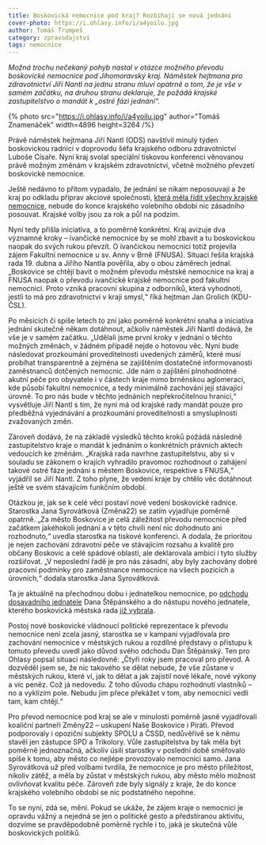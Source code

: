 ```yaml
---
title: Boskovická nemocnice pod kraj? Rozbíhají se nová jednání
cover-photo: https://i.ohlasy.info/i/a4yoilu.jpg
author: Tomáš Trumpeš
category: zpravodajství
tags: nemocnice
---
```


*Možná trochu nečekaný pohyb nastal v otázce možného převodu boskovické nemocnice pod Jihomoravský kraj. Náměstek hejtmana pro zdravotnictví Jiří Nantl na jednu stranu mluví opatrně o tom, že je vše v samém začátku, na druhou stranu deklaruje, že požádá krajské zastupitelstvo o mandát k „ostré fázi jednání“.*

{% photo src="https://i.ohlasy.info/i/a4yoilu.jpg" author="Tomáš Znamenáček" width=4896 height=3264 /%}

Právě náměstek hejtmana Jiří Nantl (ODS) navštívil minulý týden boskovickou radnici v doprovodu šéfa krajského odboru zdravotnictví Luboše Císaře. Nyní kraj svolal speciální tiskovou konferenci věnovanou právě možným změnám v krajském zdravotnictví, včetně možného převzetí boskovické nemocnice.

Ještě nedávno to přitom vypadalo, že jednání se nikam neposouvají a že kraj po odkladu příprav akciové společnosti, [která měla řídit všechny krajské nemocnice](https://ohlasy.info/clanky/2022/10/prevod-nemocnice.html), nebude do konce krajského volebního období nic zásadního posouvat. Krajské volby jsou za rok a půl na podzim.

Nyní tedy přišla iniciativa, a to poměrně konkrétní. Kraj avizuje dva významné kroky – ivančické nemocnice by se mohl zbavit a tu boskovickou naopak do svých rukou převzít. O ivančickou nemocnici totiž projevila zájem Fakultní nemocnice u sv. Anny v Brně (FNUSA). Situaci řešila krajská rada 19. dubna a Jiřího Nantla pověřila, aby o obou záměrech jednal. „Boskovice se chtějí bavit o možném převodu městské nemocnice na kraj a FNUSA naopak o převodu ivančické krajské nemocnice pod fakultní nemocnici. Proto vzniká pracovní skupina z odborníků, která vyhodnotí, jestli to má pro zdravotnictví v kraji smysl,“ říká hejtman Jan Grolich (KDU-ČSL).

Po měsících či spíše letech to zní jako poměrně konkrétní snaha a iniciativa jednání skutečně někam dotáhnout, ačkoliv náměstek Jiří Nantl dodává, že vše je v samém začátku. „Udělali jsme první kroky v jednání o těchto možných změnách, v žádném případě nejde o hotovou věc. Nyní bude následovat prozkoumání proveditelnosti uvedených záměrů, které musí probíhat transparentně a zejména se zajištěním dostatečné informovanosti zaměstnanců dotčených nemocnic. Jde nám o zajištění plnohodnotné akutní péče pro obyvatele i v částech kraje mimo brněnskou aglomeraci, kde působí fakultní nemocnice, a tedy minimálně zachování její stávající úrovně. To pro nás bude v těchto jednáních nepřekročitelnou hranicí,“ vysvětluje Jiří Nantl s tím, že nyní má od krajské rady mandát pouze pro předběžná vyjednávání a prozkoumání proveditelnosti a smysluplnosti zvažovaných změn. 

Zároveň dodává, že na základě výsledků těchto kroků požádá následně zastupitelstvo kraje o mandát k jednáním o konkrétních právních aktech vedoucích ke změnám. „Krajská rada navrhne zastupitelstvu, aby si v souladu se zákonem o krajích vyhradilo pravomoc rozhodnout o zahájení takové ostré fáze jednání s městem Boskovice, respektive s FNUSA,“ vyjádřil se Jiří Nantl. Z toho plyne, že vedení kraje by chtělo věc dotáhnout ještě ve svém stávajícím funkčním období.

Otázkou je, jak se k celé věci postaví nové vedení boskovické radnice. Starostka Jana Syrovátková (Změna22) se zatím vyjadřuje poměrně opatrně. „Za město Boskovice je celá záležitost převodu nemocnice před začátkem jakéhokoli jednání a v této chvíli není nic dohodnuto ani rozhodnuto,“ uvedla starostka na tiskové konferenci. A dodala, že prioritou je nejen zachování zdravotní péče ve stávajícím rozsahu a kvalitě pro občany Boskovic a celé spádové oblasti, ale deklarovala ambici i tyto služby rozšiřovat. „V neposlední řadě je pro nás zásadní, aby byly zachovány dobré pracovní podmínky pro zaměstnance nemocnice na všech pozicích a úrovních,“ dodala starostka Jana Syrovátková.

Ta je aktuálně na přechodnou dobu i jednatelkou nemocnice, po [odchodu dosavadního jednatele](https://ohlasy.info/clanky/2023/02/stepansky-rezignoval.html) Dana Štěpánského a do nástupu nového jednatele, kterého boskovická městská rada [již vybrala](https://ohlasy.info/clanky/2023/04/kavka-nemocnice.html).

Postoj nové boskovické vládnoucí politické reprezentace k převodu nemocnice není zcela jasný, starostka se v kampani vyjadřovala pro zachování nemocnice v městských rukou a rozdílné představy o přístupu k tomuto převedu uvedl jako důvod svého odchodu Dan Štěpánský. Ten pro Ohlasy popsal situaci následovně: „Čtyři roky jsem pracoval pro převod. A dozvěděl jsem se, že nic takového se dělat nebude, že vše zůstane v městských rukou, které ví, jak to dělat a jak zajistil nové lékaře, nové výkony a víc peněz. Což já nedovedu. Z toho důvodu chápu rozhodnutí vlastníků – no a vyklízím pole. Nebudu jim přece překážet v tom, aby nemocnici vedli tam, kam chtějí.“

Pro převod nemocnice pod kraj se ale v minulosti poměrně jasně vyjadřovali koaliční partneři Změny22 – uskupení Naše Boskovice i Piráti. Převod podporovaly i opoziční subjekty SPOLU a ČSSD, nedůvěřivě se k němu stavěl jen zástupce SPD a Trikolory. Vůle zastupitelstva by tak měla být poměrně jednoznačná, ačkoliv úsilí starostky v poslední době směřovalo spíše k tomu, aby město co nejlépe provozovalo nemocnici samo. Jana Syrovátková už před volbami tvrdila, že nemocnice je pro město příležitost, nikoliv zátěž, a měla by zůstat v městských rukou, aby město mělo možnost ovlivňovat kvalitu péče. Zároveň zde byly signály z kraje, že do konce krajského volebního období se nic podstatného nepohne.

To se nyní, zdá se, mění. Pokud se ukáže, že zájem kraje o nemocnici je opravdu vážný a nejedná se jen o politické gesto a předstíranou aktivitu, dozvíme se pravděpodobně poměrně rychle i to, jaká je skutečná vůle boskovických politiků.